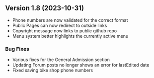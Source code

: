  ## Version 1.8 (2023-10-31)
 - Phone numbers are now validated for the correct format
 - Public Pages can now redirect to outside links
 - Copyright message now links to public github repo
 - Menu system better highlights the currently active menu

 ### Bug Fixes
 - Various fixes for the General Admission section
 - Updating Forum posts no longer shows an error for lastEdited date
 - Fixed saving bike shop phone numbers
